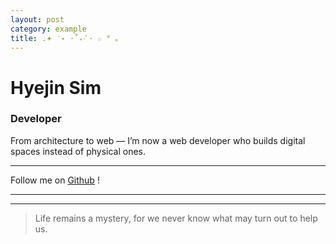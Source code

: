 ```yaml
---
layout: post
category: example
title: .𖥔 ݁ ˖ ⋅˚₊‧ﾟ･ ☆ ° ｡
---
```


# Hyejin Sim
### Developer 

From architecture to web — I’m now a web developer who builds digital spaces instead of physical ones. <hr>

Follow me on [Github](https://github.com/shj78) !

<hr>
<hr>

> Life remains a mystery, for we never know what may turn out to help us.


